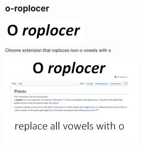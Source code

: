 # o-roplocer
![](logo.png)

Chrome extension that roploces non-o vowels with o

![](src/promo-1.png)
